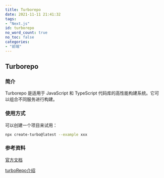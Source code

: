 ```yaml
---
title: Turborepo
date: 2021-11-11 21:41:32
tags:
- "Next.js"
id: turborepo
no_word_count: true
no_toc: false
categories: 
- "前端"
---
```


## Turborepo

### 简介

Turborepo 是适用于 JavaScript 和 TypeScript 代码库的高性能构建系统。它可以组合不同服务进行构建。

### 使用方式

可以创建一个项目来试用：

```bash
npx create-turbo@latest --example xxx
```

### 参考资料

[官方文档](https://turbo.build/repo/docs)

[turboRepo介绍](https://juejin.cn/post/7405243925335949339)
